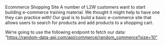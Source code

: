 Ecommerce Shopping Site
A number of L2W customers want to start building e-commerce training material. We thought it might help to have one they can practice with! Our goal is to build a basic e-commerce site that allows users to search for products and add products to a shopping cart.


We’re going to use the following endpoint to fetch our data:
“https://random-data-api.com/api/commerce/random_commerce?size=10”